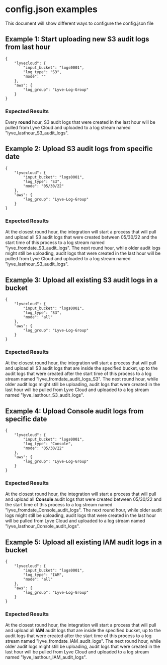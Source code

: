 # config.json examples
This document will show different ways to configure the config.json file

## Example 1: Start uploading new S3 audit logs from last hour
```
{
    "lyvecloud": {
        "input_bucket": "logs0001",
        "log_type": "S3",
        "mode": ""
    },
    "aws": {
        "log_group": "Lyve-Log-Group"
    }
}
```

### Expected Results
Every **round** hour, S3 audit logs that were created in the last hour will be pulled from Lyve Cloud and uploaded to a log stream named "lyve_lasthour_S3_audit_logs".

## Example 2: Upload S3 audit logs from specific date
```
{
    "lyvecloud": {
        "input_bucket": "logs0001",
        "log_type": "S3",
        "mode": "05/30/22"
    },
    "aws": {
        "log_group": "Lyve-Log-Group"
    }
}
```

### Expected Results
At the closest round hour, the integration will start a process that will pull and upload all S3 audit logs that were created between 05/30/22 and the start time of this process to a log stream named "lyve_fromdate_S3_audit_logs".
The next round hour, while older audit logs might still be uploading, audit logs that were created in the last hour will be pulled from Lyve Cloud and uploaded to a log stream named "lyve_lasthour_S3_audit_logs".

## Example 3: Upload all existing S3 audit logs in a bucket
```
{
    "lyvecloud": {
        "input_bucket": "logs0001",
        "log_type": "S3",
        "mode": "all"
    },
    "aws": {
        "log_group": "Lyve-Log-Group"
    }
}
```

### Expected Results
At the closest round hour, the integration will start a process that will pull and upload all S3 audit logs that are inside the specified bucket, up to the audit logs that were created after the start time of this process to a log stream named "lyve_fromdate_audit_logs_S3".
The next round hour, while older audit logs might still be uploading, audit logs that were created in the last hour will be pulled from Lyve Cloud and uploaded to a log stream named "lyve_lasthour_S3_audit_logs".

## Example 4: Upload Console audit logs from specific date
```
{
    "lyvecloud": {
        "input_bucket": "logs0001",
        "log_type": "Console",
        "mode": "05/30/22"
    },
    "aws": {
        "log_group": "Lyve-Log-Group"
    }
}
```

### Expected Results
At the closest round hour, the integration will start a process that will pull and upload all **Console** audit logs that were created between 05/30/22 and the start time of this process to a log stream named "lyve_fromdate_Console_audit_logs".
The next round hour, while older audit logs might still be uploading, audit logs that were created in the last hour will be pulled from Lyve Cloud and uploaded to a log stream named "lyve_lasthour_Console_audit_logs".

## Example 5: Upload all existing IAM audit logs in a bucket
```
{
    "lyvecloud": {
        "input_bucket": "logs0001",
        "log_type": "IAM",
        "mode": "all"
    },
    "aws": {
        "log_group": "Lyve-Log-Group"
    }
}
```

### Expected Results
At the closest round hour, the integration will start a process that will pull and upload all **IAM** audit logs that are inside the specified bucket, up to the audit logs that were created after the start time of this process to a log stream named "lyve_fromdate_IAM_audit_logs".
The next round hour, while older audit logs might still be uploading, audit logs that were created in the last hour will be pulled from Lyve Cloud and uploaded to a log stream named "lyve_lasthour_IAM_audit_logs".
